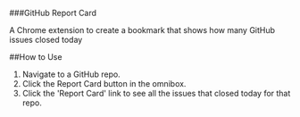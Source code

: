 ###GitHub Report Card

A Chrome extension to create a bookmark that shows how many GitHub issues closed today

##How to Use
1. Navigate to a GitHub repo.
2. Click the Report Card button in the omnibox.
3. Click the 'Report Card' link to see all the issues that closed today for that repo.
